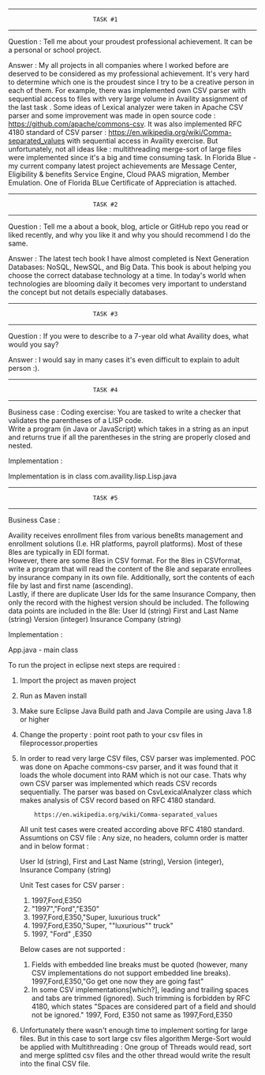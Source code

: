 -------------------------------------------------------------
							TASK #1
-------------------------------------------------------------	

Question : Tell me about your proudest professional achievement.  It can be a personal or school project. 

Answer : My all projects in all companies where I worked before are deserved to be considered
		as my professional achievement. It's very hard to determine which one is the proudest since I try to be 
		a creative person in each of them.
		For example, there was implemented own CSV parser with sequential access to 
		files with very large volume in Availity assignment of the last task . Some ideas of Lexical analyzer were 
		taken in Apache CSV parser and some improvement was made in open source code : https://github.com/apache/commons-csv.
		It was also implemented RFC 4180 standard of CSV parser : https://en.wikipedia.org/wiki/Comma-separated_values with sequential access in Availity exercise.
		But unfortunately, not all ideas like : multithreading merge-sort of large files were implemented since it's a big and time consuming task.
		In Florida Blue - my current company latest project achievements are  Message Center, Eligibility & benefits Service Engine,
		Cloud PAAS migration, Member Emulation. One of Florida BLue Certificate of Appreciation is attached.
  



-------------------------------------------------------------
							TASK #2
-------------------------------------------------------------	

Question : Tell me a about a book, blog, article or GitHub repo you read or liked recently, and why you like it and why you should recommend I do the same. 

Answer : The latest tech book I have almost completed is Next Generation Databases: NoSQL, NewSQL, and Big Data.
 		This book is about helping you choose the correct database technology at a time. 
 		In today's world when technologies are blooming daily it becomes very important to understand the concept but not details especially databases.  
	

-------------------------------------------------------------
							TASK #3
-------------------------------------------------------------

Question : If you were to describe to a 7-year old what Availity does, what would you say? 

Answer : I would say in many cases it's even difficult to explain to adult person :). 

-------------------------------------------------------------
							TASK #4
-------------------------------------------------------------										

Business case :
Coding exercise: You are tasked to write a checker that validates the parentheses of a LISP code.  
Write a program (in Java or JavaScript) which takes in a string as an input and returns true if all the parentheses 
in the string are properly closed and nested.


Implementation :

Implementation is in class com.availity.lisp.Lisp.java

-------------------------------------------------------------
							TASK #5
-------------------------------------------------------------

Business Case :

Availity receives enrollment files from various bene8ts management and enrollment 
solutions (I.e. HR platforms, payroll platforms).  Most of these 8les are typically in EDI format.  
However, there are some 8les in CSV format.  For the 8les in CSVformat, 
write a program that will read the content of the 8le and separate enrollees by insurance company in its own file. 
Additionally, sort the contents of each file by last and first name (ascending).  
Lastly, if there are duplicate User Ids for the same Insurance Company, then only the record with the highest version 
should be included. The following data points are included in the 8le:
User Id (string)
First and Last Name (string)
Version (integer)
Insurance Company (string)


Implementation :

App.java - main class

To run the project in eclipse next steps are required :

1. Import the project as maven project
2. Run as Maven install
3. Make sure Eclipse Java Build path and Java Compile are using Java 1.8 or higher
4. Change the property : point root path to your csv files in fileprocessor.properties


1. 	In order to read very large CSV files, CSV parser was implemented.
	POC was done on Apache commons-csv parser, and it was found that it loads the whole document into RAM
	which is not our case. Thats why own CSV parser was implemented which reads CSV records sequentially.
	The parser was based on CsvLexicalAnalyzer class which makes analysis of CSV record based on RFC 4180 standard.

			https://en.wikipedia.org/wiki/Comma-separated_values
	
	All unit test cases were created according above RFC 4180 standard.
	Assumtions on CSV file :
	Any size, no headers, column order is matter and in below format :
	
	User Id (string), First and Last Name (string), Version (integer), Insurance Company (string)
	
	Unit Test cases for CSV parser :
	
	1. 1997,Ford,E350
	2. "1997","Ford","E350"
	3. 1997,Ford,E350,"Super, luxurious truck"
	4. 1997,Ford,E350,"Super, ""luxurious"" truck"
	5. 1997, "Ford" ,E350
	
	Below cases are not supported :
	
	1) Fields with embedded line breaks must be quoted (however, many CSV implementations do not support embedded line breaks).
		1997,Ford,E350,"Go get one now
		they are going fast"
	2) In some CSV implementations[which?], leading and trailing spaces and tabs are trimmed (ignored). Such trimming is forbidden by RFC 4180, which states "Spaces are considered part of a field and should not be ignored."
		1997, Ford, E350
		not same as
		1997,Ford,E350
			
2.	Unfortunately there wasn't enough time to implement sorting for large files. 
	But in this case to sort large csv files algorithm Merge-Sort would be applied with Multithreading :
	One group of Threads would read, sort and merge splitted csv files and the other thread would write the result into the final CSV file.